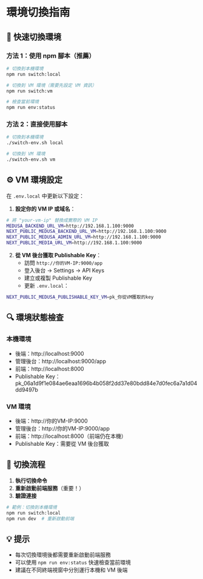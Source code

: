 # 環境切換指南

## 🚀 快速切換環境

### 方法 1：使用 npm 腳本（推薦）
```bash
# 切換到本機環境
npm run switch:local

# 切換到 VM 環境（需要先設定 VM 資訊）
npm run switch:vm

# 檢查當前環境
npm run env:status
```

### 方法 2：直接使用腳本
```bash
# 切換到本機環境
./switch-env.sh local

# 切換到 VM 環境
./switch-env.sh vm
```

## ⚙️ VM 環境設定

在 `.env.local` 中更新以下設定：

1. **設定你的 VM IP 或域名**：
```bash
# 將 "your-vm-ip" 替換成實際的 VM IP
MEDUSA_BACKEND_URL_VM=http://192.168.1.100:9000
NEXT_PUBLIC_MEDUSA_BACKEND_URL_VM=http://192.168.1.100:9000
NEXT_PUBLIC_MEDUSA_ADMIN_URL_VM=http://192.168.1.100:9000
NEXT_PUBLIC_MEDIA_URL_VM=http://192.168.1.100:9000
```

2. **從 VM 後台獲取 Publishable Key**：
   - 訪問 `http://你的VM-IP:9000/app`
   - 登入後台 → Settings → API Keys
   - 建立或複製 Publishable Key
   - 更新 `.env.local`：
```bash
NEXT_PUBLIC_MEDUSA_PUBLISHABLE_KEY_VM=pk_你從VM獲取的key
```

## 🔍 環境狀態檢查

### 本機環境
- 後端：http://localhost:9000
- 管理後台：http://localhost:9000/app
- 前端：http://localhost:8000
- Publishable Key：pk_06a1d9f1e084ae6eaa1696b4b058f2dd37e80bdd84e7d0fec6a7a1d04dd9497b

### VM 環境
- 後端：http://你的VM-IP:9000
- 管理後台：http://你的VM-IP:9000/app
- 前端：http://localhost:8000（前端仍在本機）
- Publishable Key：需要從 VM 後台獲取

## 🔄 切換流程

1. **執行切換命令**
2. **重新啟動前端服務**（重要！）
3. **驗證連接**

```bash
# 範例：切換到本機環境
npm run switch:local
npm run dev  # 重新啟動前端
```

## 💡 提示

- 每次切換環境後都需要重新啟動前端服務
- 可以使用 `npm run env:status` 快速檢查當前環境
- 建議在不同終端視窗中分別運行本機和 VM 後端
